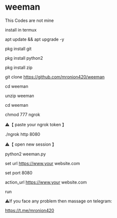 # weeman
This Codes are not mine

install in termux

apt update && apt upgrade -y

pkg install git

pkg install python2

pkg install zip

git clone https://github.com/mronion420/weeman

cd weeman

unzip weeman

cd weeman

chmod 777 ngrok

⚠️【 paste your ngrok token 】

./ngrok http 8080

⚠️【 open new session 】

python2 weeman.py

set url https://www.your website.com

set port 8080

action_url https://www.your website.com

run

⚠️If you face any problem then massage on telegram:

https://t.me/mronion420
